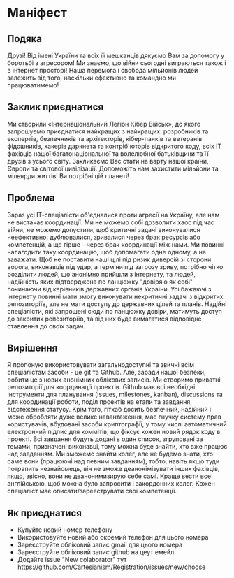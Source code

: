 # Маніфест

## Подяка

Друзі! Від імені України та всіх її мешканців дякуємо Вам за допомогу у боротьбі з агресором! Ми знаємо, що війни сьогодні виграються також і в інтернет просторі! Наша перемога і свобода мільйонів людей залежить від того, наскільки ефективно та командно ми працюватимемо!

## Заклик приєднатися

Ми створили «Інтернаціональний Легіон Кібер Військ», до якого запрошуємо приєднатися найкращих з найкращих: розробників та експертів, безпечників та архітекторів, кібер-панків та ветеранів фідошників, хакерів даркнета та контріб'юторів відкритого коду, всіх ІТ фахівців нашої багатонаціональної та волелюбної батьківщини та її друзів з усього світу. Закликаємо Вас стати на варту нашої країни, Європи та світової цивілізації. Допоможіть нам захистити мільйони та мільярди життів! Ви потрібні цій планеті!

## Проблема

Зараз усі ІТ-спеціалісти об'єдналися проти агресії на Україну, але нам не вистачає координації. Ми не можемо собі дозволити хаос під час війни, не можемо допустити, щоб критичні задачі виконувалися неефективно, дублювалися, зривалися через брак ресурсів або компетенцій, а ще гірше - через брак координації між нами. Ми повинні налагодити таку координацію, щоб допомагати одне одному, а не заважати. Щоб не поставити наші цілі під ризик диверсій зі сторони ворога, виконавців під удар, а терміни під загрозу зриву, потрібно чітко розділити людей, що анонімно прийшли з інтернету, та людей, надійність яких підтверджена по ланцюжку "довіряю як собі" починаючи від керівників державних органів України. Усі бажаючі з інтернету повинні мати змогу виконувати некритичні задачі з відкритих репозиторіїв, але не мати доступу до державних цілей та планів. Надійні спеціалісти, які запрошені сюди по ланцюжку довіри, матимуть доступ до закритих репозиторіїв, та від них буде вимагатися відповідне ставлення до своїх задач.

## Вирішення

Я пропоную використовувати загальнодоступні та звичні всім спеціалістам засоби - це git та Github. Але, заради нашої безпеки, робити це з нових анонімних облікових записів. Ми створимо приватні репозиторії для координації проектів. Github має всі необхідні інструменти для планування (issues, milestones, kanban), discussions та для координації роботи, поділ проектів на етапи та завдання, відстеження статусу. Крім того, гітхаб досить безпечний, надійний і може обробляти дуже велике навантаження, має гнучку систему прав користувачів, вбудовані засоби криптографії, у тому числі автоматичний електронний підпис для коммітів, що фіксує кожен новий рядок коду в проекті. Всі завдання будуть додані в один список, згруповані за темами, призначені виконавці, тому можна буде знайти, хто вже працює над завданням. Ми зможемо знайти колег, але не будемо знати, хто саме вони (працюючі над певним завданням), тобто, навіть якщо туди потрапить незнайомець, він не зможе деанонімізувати інших фахівців, якщо, звісно, вони не деанонимизирую себе самі. Краще вести все англійською, щоб можна було запросити і закордонних колег. Кожен спеціаліст має описати/зареєструвати свої компетенції.

## Як приєднатися

- Купуйте новий номер телефону
- Використовуйте новий або окремий телефон для цього номера
- Зареєструйте обліковий запис gmail для цього номера
- Зареєструйте обліковий запис github на цеут емейл
- Додайте issue "New colaborator" тут https://github.com/Cartesianism/Registration/issues/new/choose
